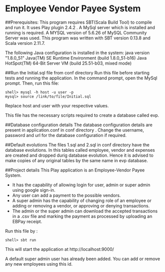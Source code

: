 # Employee Vendor Payee System

##Prerequisites: 
This program requires SBT(Scala Build Tool) to compile and run it. It uses Play plugin 2.4.2 . A MySql server which is installed and running is required. A MYSQL version of 5.6.26 of MySQL Community Server was used. This program was written with SBT version 0.13.8 and Scala version 2.11.7. 

The following Java configuration is installed in the system: java version "1.8.0_51"
Java(TM) SE Runtime Environment (build 1.8.0_51-b16)
Java HotSpot(TM) 64-Bit Server VM (build 25.51-b03, mixed mode)

##Run the Initial.sql file from conf directory
Run this file before starting tests and running the application. In the command prompt, open the MySql prompt. Then, run this file:

```
shell> mysql -h host -u user -p
mysql> source /link/to/file/Initial.sql
```

Replace host and user with your respective values.

This file has the necessary scripts required to create a database called evp.

##Database configuration details
The database configuration details are present in application.conf in conf directory . Change the username, password 
and url for the database configuration if required.

##Default evolutions
The files 1.sql and 2.sql in conf directory have the database evolutions. In this tables called employee, vendor and expenses are created and dropped durig database evolution. Hence it is advised to make copies of any original tables by the same name in evp database.

##Project details
This Play application is an Employee-Vendor Payee System.
 
* It has the capability of allowing login for user, admin or super admin using google sign-in.
* Any user can add a payment to the possible vendors. 
* A super admin has the capability of changing role of an employee or adding or removing a vendor, or approving or 
denying transactions. 
* The admin or the super admin can download the accepted transactions in a .csv file and marking the payment as processed by uploading an EBPay receipt.

Run this file by :

```
shell> sbt run
```

This will start the application at http://localhost:9000/

A default super admin user has already been added. You can add or remove any new employees using this id.

